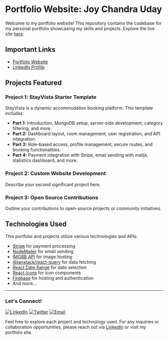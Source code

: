 # Portfolio Website: Joy Chandra Uday

Welcome to my portfolio website! This repository contains the codebase for my personal portfolio showcasing my skills and projects. Explore the live site [here](https://stayvista-live.web.app/).

## Important Links

- [Portfolio Website](https://joychandrauday.web.app/)
- [LinkedIn Profile](https://linkedin.com/in/joychandrauday)

## Projects Featured

### Project 1: StayVista Starter Template

StayVista is a dynamic accommodation booking platform. This template includes:

- **Part 1:** Introduction, MongoDB setup, server-side development, category filtering, and more.
- **Part 2:** Dashboard layout, room management, user registration, and API integration.
- **Part 3:** Role-based access, profile management, secure routes, and booking functionalities.
- **Part 4:** Payment integration with Stripe, email sending with mailjs, statistics dashboard, and more.

### Project 2: Custom Website Development

Describe your second significant project here.

### Project 3: Open Source Contributions

Outline your contributions to open-source projects or community initiatives.

## Technologies Used

This portfolio and projects utilize various technologies and APIs:

- [Stripe](https://stripe.com/) for payment processing
- [NodeMailer](https://nodemailer.com/) for email sending
- [IMGBB API](https://api.imgbb.com/) for image hosting
- [@tanstack/react-query](https://www.npmjs.com/package/@tanstack/react-query) for data fetching
- [React Date Range](https://www.npmjs.com/package/react-date-range) for date selection
- [React Icons](https://www.npmjs.com/package/react-icons) for icon components
- [Firebase](https://firebase.google.com/) for hosting and authentication
- And more...

---
### Let's Connect!
[![LinkedIn](https://img.shields.io/badge/-LinkedIn-0077B5?style=flat&logo=linkedin&logoColor=white)](https://www.linkedin.com/in/joychandrauday)
[![Twitter](https://img.shields.io/badge/-Twitter-1DA1F2?style=flat&logo=twitter&logoColor=white)](https://twitter.com/joychandrauday)
[![Email](https://img.shields.io/badge/-Email-D14836?style=flat&logo=gmail&logoColor=white)](mailto:joychandraud@example.com)

Feel free to explore each project and technology used. For any inquiries or collaboration opportunities, please reach out via [LinkedIn](https://linkedin.com/in/joychandrauday) or visit my portfolio site.
